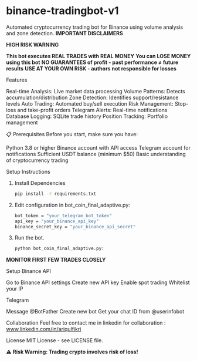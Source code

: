 # binance-tradingbot-v1
Automated cryptocurrency trading bot for Binance using volume analysis and zone detection.
 **IMPORTANT DISCLAIMERS**

**HIGH RISK WARNING**

**This bot executes REAL TRADES with REAL MONEY**
**You can LOSE MONEY using this bot**
**NO GUARANTEES of profit - past performance ≠ future results**
**USE AT YOUR OWN RISK - authors not responsible for losses**



 Features

Real-time Analysis: Live market data processing
Volume Patterns: Detects accumulation/distribution
Zone Detection: Identifies support/resistance levels
Auto Trading: Automated buy/sell execution
Risk Management: Stop-loss and take-profit orders
Telegram Alerts: Real-time notifications
Database Logging: SQLite trade history
Position Tracking: Portfolio management

📋 Prerequisites
Before you start, make sure you have:

Python 3.8 or higher
Binance account with API access
Telegram account for notifications
Sufficient USDT balance (minimum $50)
Basic understanding of cryptocurrency trading

Setup Instructions
1. Install Dependencies
   ```bash
   pip install -r requirements.txt
2. Edit configuration in bot_coin_final_adaptive.py:
   ```bash
   bot_token = "your_telegram_bot_token"
   api_key = "your_binance_api_key"
   binance_secret_key = "your_binance_api_secret"
3. Run the bot.
   ```bash
   python bot_coin_final_adaptive.py:
   
**MONITOR FIRST FEW TRADES CLOSELY**

Setup
Binance API

Go to Binance API settings
Create new API key
Enable spot trading
Whitelist your IP

Telegram

Message @BotFather
Create new bot
Get your chat ID from @userinfobot

Collaboration
Feel free to contact me in linkedin for collaboration : www.linkedin.com/in/ariqulfikri

License
MIT License - see LICENSE file.

⚠️ **Risk Warning: Trading crypto involves risk of loss!**
